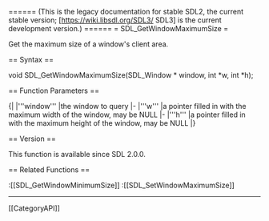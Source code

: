 ====== (This is the legacy documentation for stable SDL2, the current stable version; [https://wiki.libsdl.org/SDL3/ SDL3] is the current development version.) ======
= SDL_GetWindowMaximumSize =

Get the maximum size of a window's client area.

== Syntax ==

<syntaxhighlight lang='c'>
void SDL_GetWindowMaximumSize(SDL_Window * window,
                              int *w, int *h);
</syntaxhighlight>

== Function Parameters ==

{|
|'''window'''
|the window to query
|-
|'''w'''
|a pointer filled in with the maximum width of the window, may be NULL
|-
|'''h'''
|a pointer filled in with the maximum height of the window, may be NULL
|}

== Version ==

This function is available since SDL 2.0.0.

== Related Functions ==

:[[SDL_GetWindowMinimumSize]]
:[[SDL_SetWindowMaximumSize]]

----
[[CategoryAPI]]


